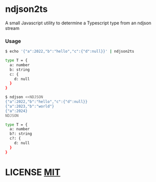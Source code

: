 # ndjson2ts
A small Javascript utility to determine a Typescript type from an ndjson stream

### Usage
```bash
$ echo '{"a":2022,"b":"hello","c":{"d":null}}' | ndjson2ts

type T = {
  a: number
  b: string
  c: {
    d: null
  }
}

$ ndjson <<NDJSON
{"a":2022,"b":"hello","c":{"d":null}}
{"a":2023,"b":"world"}
{"a":2024}
NDJSON

type T = {
  a: number
  b?: string
  c?: {
    d: null
  }
}
```

# LICENSE [MIT](LICENSE)
